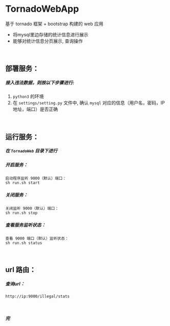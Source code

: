 # TornadoWebApp
基于 tornado 框架 + bootstrap 构建的 web 应用
 - 将mysql里边存储的统计信息进行展示
 - 能够对统计信息分页展示, 查询操作


<br>


## 部署服务：

##### 接入违法数据，则按以下步骤进行:

1. `python3` 的环境
2. 在 `settings/setting.py` 文件中, 确认 `mysql` 对应的信息（用户名，密码，IP地址，端口）是否正确

<br>

## 运行服务：

##### 在 `TornadoWeb` 目录下进行

##### 开启服务：
   ```shell
   启动程序监听 9000（默认）端口：
   sh run.sh start
   ```

##### 关闭服务：
   ```shell
   关闭监听 9000（默认）端口：
   sh run.sh stop
   ```

##### 查看服务监听状态：
   ```shell
   查看 9000 端口（默认）监听状态：
   sh run.sh status
   ```

<br>

## url 路由：

##### 查询url：
   ```shell
   http://ip:9000/illegal/stats
   ```

<br>


##### 完

<br>
